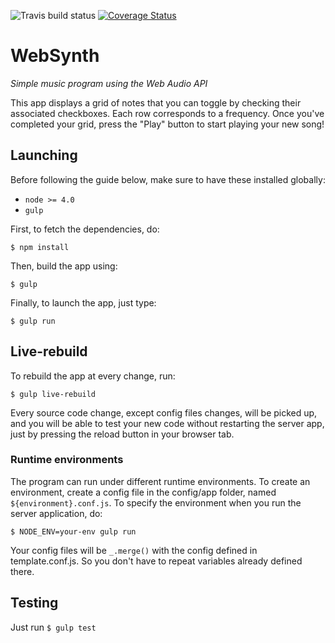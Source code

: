![Travis build status](https://travis-ci.org/floriansimon1/learning.websynth.svg?branch=development)
[![Coverage Status](https://coveralls.io/repos/github/floriansimon1/learning.websynth/badge.svg?branch=development)](https://coveralls.io/github/floriansimon1/learning.websynth?branch=development)

# WebSynth

*Simple music program using the Web Audio API*

This app displays a grid of notes that you can toggle by checking their associated checkboxes. Each row
corresponds to a frequency. Once you've completed your grid, press the "Play" button to start playing your
new song!

## Launching

Before following the guide below, make sure to have these installed globally:
- `node >= 4.0`
- `gulp`

First, to fetch the dependencies, do:

`$ npm install`

Then, build the app using:

`$ gulp`

Finally, to launch the app, just type:

`$ gulp run`

## Live-rebuild

To rebuild the app at every change, run:

`$ gulp live-rebuild`

Every source code change, except config files changes, will be picked up, and you will
be able to test your new code without restarting the server app, just by pressing the
reload button in your browser tab.

### Runtime environments

The program can run under different runtime environments. To create an environment,
create a config file in the config/app folder, named `${environment}.conf.js`. To
specify the environment when you run the server application, do:

`$ NODE_ENV=your-env gulp run`

Your config files will be `_.merge()` with the config defined in template.conf.js. So
you don't have to repeat variables already defined there.

## Testing

Just run `$ gulp test`
